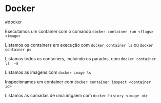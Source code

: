 # Docker
#docker

Executamos um container com o comando `docker container run <flags> <image>`

Listamos os containers em execução com `docker container ls` ou `docker container ps`

Listamos todos os containers, incluindo os parados, com `docker container ls  -a`

Listamos as imagens com `docker image ls`

Inspecionamos um container com `docker container inspect <container id>`

Listamos as camadas de uma imgaem com `docker history <image id>`

